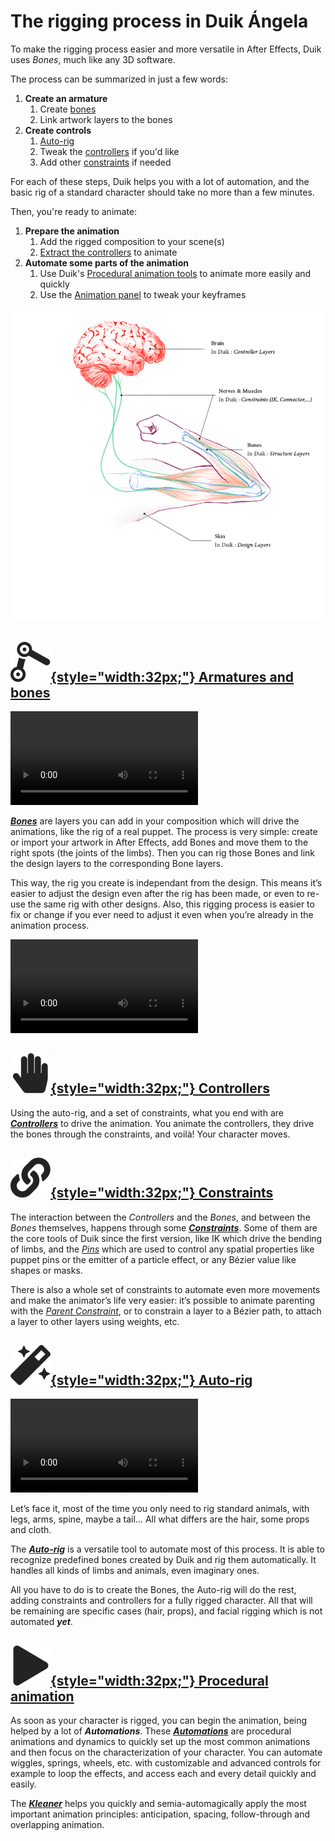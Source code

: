 # The rigging process in Duik Ángela

To make the rigging process easier and more versatile in After Effects, Duik uses *Bones*, much like any 3D software.

The process can be summarized in just a few words:

1. **Create an armature**
    1. Create [bones](bones/index.md)
    2. Link artwork layers to the bones
2. **Create controls**
    1. [Auto-rig](bones/autorig/index.md)
    2. Tweak the [controllers](controllers/index.md) if you'd like
    2. Add other [constraints](constraints/index.md) if needed

For each of these steps, Duik helps you with a lot of automation, and the basic rig of a standard character should take no more than a few minutes.

Then, you're ready to animate:

1. **Prepare the animation**
    1. Add the rigged composition to your scene(s)
    2. [Extract the controllers](controllers/extract.md) to animate
2. **Automate some parts of the animation**
    1. Use Duik's [Procedural animation tools](automation/index.md) to animate more easily and quickly
    2. Use the [Animation panel](animation/index.md) to tweak your keyframes

![](../img/illustration/arm-brain.png)

## [![](../img/duik/icons/bones.svg){style="width:32px;"} Armatures and bones](bones/index.md)

![RXLAB_VIDEO](https://rxlaboratory.org/wp-content/uploads/rx-videos/Duik17_A01-Bones__EN_720.mp4)  


***[Bones](bones/index.md)*** are layers you can add in your composition which will drive the animations, like the rig of a real puppet. The process is very simple: create or import your artwork in After Effects, add Bones and move them to the right spots (the joints of the limbs). Then you can rig those Bones and link the design layers to the corresponding Bone layers.

This way, the rig you create is independant from the design. This means it’s easier to adjust the design even after the rig has been made, or even to re-use the same rig with other designs. Also, this rigging process is easier to fix or change if you ever need to adjust it even when you’re already in the animation process.

![RXLAB_VIDEO](https://rxlaboratory.org/wp-content/uploads/rx-videos/Duik17_A02-Parent__EN_720.mp4)  

## [![](../img/duik/icons/controller.svg){style="width:32px;"} Controllers](controllers/index.md)

Using the auto-rig, and a set of constraints, what you end with are ***[Controllers](controllers/index.md)*** to drive the animation. You animate the controllers, they drive the bones through the constraints, and voilà! Your character moves.

## [![](../img/duik/icons/constraints.svg){style="width:32px;"} Constraints](constraints/index.md)

The interaction between the *Controllers* and the *Bones*, and between the *Bones* themselves, happens through some ***[Constraints](constraints/index.md)***. Some of them are the core tools of Duik since the first version, like IK which drive the bending of limbs, and the [*Pins*](constraints/pins.md) which are used to control any spatial properties like puppet pins or the emitter of a particle effect, or any Bézier value like shapes or masks.

There is also a whole set of constraints to automate even more movements and make the animator’s life very easier: it’s possible to animate parenting with the *[Parent Constraint](constraints/parent.md)*, or to constrain a layer to a Bézier path, to attach a layer to other layers using weights, etc.

## [![](../img/duik/icons/autorig.svg){style="width:32px;"} Auto-rig](bones/autorig/index.md)

![RXLAB_VIDEO](https://rxlaboratory.org/wp-content/uploads/rx-videos/Duik17_A03-Autorig__EN_720.mp4)  

Let’s face it, most of the time you only need to rig standard animals, with legs, arms, spine, maybe a tail… All what differs are the hair, some props and cloth.

The ***[Auto-rig](bones/autorig/index.md)*** is a versatile tool to automate most of this process. It is able to recognize predefined bones created by Duik and rig them automatically. It handles all kinds of limbs and animals, even imaginary ones.

All you have to do is to create the Bones, the Auto-rig will do the rest, adding constraints and controllers for a fully rigged character. All that will be remaining are specific cases (hair, props), and facial rigging which is not automated ***yet***.

## [![](../img/duik/icons/automation.svg){style="width:32px;"} Procedural animation](automation/index.md)

As soon as your character is rigged, you can begin the animation, being helped by a lot of ***Automations***.
These ***[Automations](automation/index.md)*** are procedural animations and dynamics to quickly set up the most common animations and then focus on the characterization of your character. You can automate wiggles, springs, wheels, etc. with customizable and advanced controls for example to loop the effects, and access each and every detail quickly and easily.

The [***Kleaner***](automation/kleaner.md) helps you quickly and semia-automagically apply the most important animation principles: anticipation, spacing, follow-through and overlapping animation.